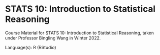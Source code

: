 # STATS 10: Introduction to Statistical Reasoning
Course Material for STATS 10: Introduction to Statistical Reasoning, taken under Professor Bingling Wang in Winter 2022.

Language(s): R (RStudio)
